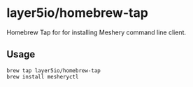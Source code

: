 # layer5io/homebrew-tap
Homebrew Tap for for installing Meshery command line client.

## Usage

```
brew tap layer5io/homebrew-tap
brew install mesheryctl
```